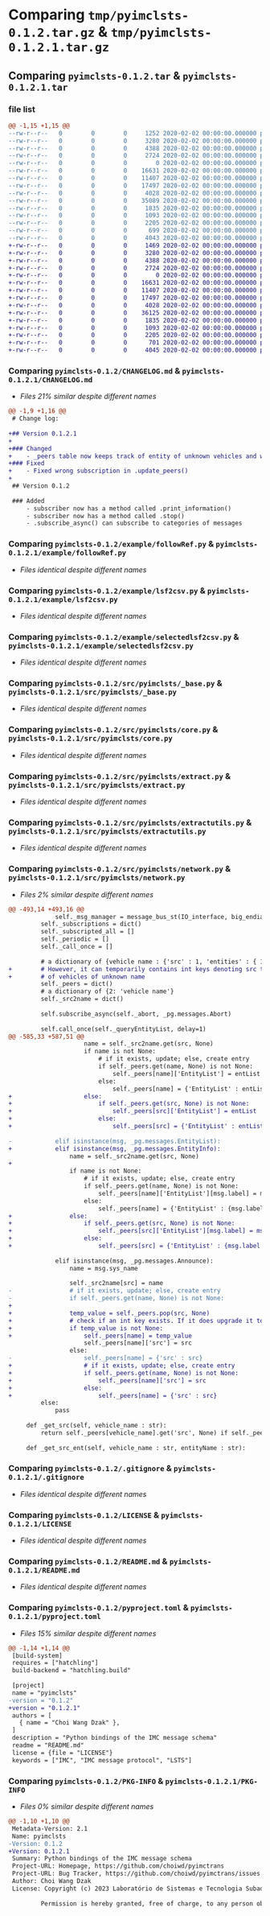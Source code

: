 # Comparing `tmp/pyimclsts-0.1.2.tar.gz` & `tmp/pyimclsts-0.1.2.1.tar.gz`

## Comparing `pyimclsts-0.1.2.tar` & `pyimclsts-0.1.2.1.tar`

### file list

```diff
@@ -1,15 +1,15 @@
--rw-r--r--   0        0        0     1252 2020-02-02 00:00:00.000000 pyimclsts-0.1.2/CHANGELOG.md
--rw-r--r--   0        0        0     3280 2020-02-02 00:00:00.000000 pyimclsts-0.1.2/example/followRef.py
--rw-r--r--   0        0        0     4388 2020-02-02 00:00:00.000000 pyimclsts-0.1.2/example/lsf2csv.py
--rw-r--r--   0        0        0     2724 2020-02-02 00:00:00.000000 pyimclsts-0.1.2/example/selectedlsf2csv.py
--rw-r--r--   0        0        0        0 2020-02-02 00:00:00.000000 pyimclsts-0.1.2/src/pyimclsts/__init__.py
--rw-r--r--   0        0        0    16631 2020-02-02 00:00:00.000000 pyimclsts-0.1.2/src/pyimclsts/_base.py
--rw-r--r--   0        0        0    11407 2020-02-02 00:00:00.000000 pyimclsts-0.1.2/src/pyimclsts/core.py
--rw-r--r--   0        0        0    17497 2020-02-02 00:00:00.000000 pyimclsts-0.1.2/src/pyimclsts/extract.py
--rw-r--r--   0        0        0     4028 2020-02-02 00:00:00.000000 pyimclsts-0.1.2/src/pyimclsts/extractutils.py
--rw-r--r--   0        0        0    35089 2020-02-02 00:00:00.000000 pyimclsts-0.1.2/src/pyimclsts/network.py
--rw-r--r--   0        0        0     1835 2020-02-02 00:00:00.000000 pyimclsts-0.1.2/.gitignore
--rw-r--r--   0        0        0     1093 2020-02-02 00:00:00.000000 pyimclsts-0.1.2/LICENSE
--rw-r--r--   0        0        0     2205 2020-02-02 00:00:00.000000 pyimclsts-0.1.2/README.md
--rw-r--r--   0        0        0      699 2020-02-02 00:00:00.000000 pyimclsts-0.1.2/pyproject.toml
--rw-r--r--   0        0        0     4043 2020-02-02 00:00:00.000000 pyimclsts-0.1.2/PKG-INFO
+-rw-r--r--   0        0        0     1469 2020-02-02 00:00:00.000000 pyimclsts-0.1.2.1/CHANGELOG.md
+-rw-r--r--   0        0        0     3280 2020-02-02 00:00:00.000000 pyimclsts-0.1.2.1/example/followRef.py
+-rw-r--r--   0        0        0     4388 2020-02-02 00:00:00.000000 pyimclsts-0.1.2.1/example/lsf2csv.py
+-rw-r--r--   0        0        0     2724 2020-02-02 00:00:00.000000 pyimclsts-0.1.2.1/example/selectedlsf2csv.py
+-rw-r--r--   0        0        0        0 2020-02-02 00:00:00.000000 pyimclsts-0.1.2.1/src/pyimclsts/__init__.py
+-rw-r--r--   0        0        0    16631 2020-02-02 00:00:00.000000 pyimclsts-0.1.2.1/src/pyimclsts/_base.py
+-rw-r--r--   0        0        0    11407 2020-02-02 00:00:00.000000 pyimclsts-0.1.2.1/src/pyimclsts/core.py
+-rw-r--r--   0        0        0    17497 2020-02-02 00:00:00.000000 pyimclsts-0.1.2.1/src/pyimclsts/extract.py
+-rw-r--r--   0        0        0     4028 2020-02-02 00:00:00.000000 pyimclsts-0.1.2.1/src/pyimclsts/extractutils.py
+-rw-r--r--   0        0        0    36125 2020-02-02 00:00:00.000000 pyimclsts-0.1.2.1/src/pyimclsts/network.py
+-rw-r--r--   0        0        0     1835 2020-02-02 00:00:00.000000 pyimclsts-0.1.2.1/.gitignore
+-rw-r--r--   0        0        0     1093 2020-02-02 00:00:00.000000 pyimclsts-0.1.2.1/LICENSE
+-rw-r--r--   0        0        0     2205 2020-02-02 00:00:00.000000 pyimclsts-0.1.2.1/README.md
+-rw-r--r--   0        0        0      701 2020-02-02 00:00:00.000000 pyimclsts-0.1.2.1/pyproject.toml
+-rw-r--r--   0        0        0     4045 2020-02-02 00:00:00.000000 pyimclsts-0.1.2.1/PKG-INFO
```

### Comparing `pyimclsts-0.1.2/CHANGELOG.md` & `pyimclsts-0.1.2.1/CHANGELOG.md`

 * *Files 21% similar despite different names*

```diff
@@ -1,9 +1,16 @@
 # Change log:
 
+## Version 0.1.2.1
+
+### Changed
+    - _peers table now keeps track of entity of unknown vehicles and waits for their announcement to "upgrade" their entry.
+### Fixed
+    - Fixed wrong subscription in .update_peers()
+
 ## Version 0.1.2
 
 ### Added
     - subscriber now has a method called .print_information()
     - subscriber now has a method called .stop()
     - .subscribe_async() can subscribe to categories of messages
```

### Comparing `pyimclsts-0.1.2/example/followRef.py` & `pyimclsts-0.1.2.1/example/followRef.py`

 * *Files identical despite different names*

### Comparing `pyimclsts-0.1.2/example/lsf2csv.py` & `pyimclsts-0.1.2.1/example/lsf2csv.py`

 * *Files identical despite different names*

### Comparing `pyimclsts-0.1.2/example/selectedlsf2csv.py` & `pyimclsts-0.1.2.1/example/selectedlsf2csv.py`

 * *Files identical despite different names*

### Comparing `pyimclsts-0.1.2/src/pyimclsts/_base.py` & `pyimclsts-0.1.2.1/src/pyimclsts/_base.py`

 * *Files identical despite different names*

### Comparing `pyimclsts-0.1.2/src/pyimclsts/core.py` & `pyimclsts-0.1.2.1/src/pyimclsts/core.py`

 * *Files identical despite different names*

### Comparing `pyimclsts-0.1.2/src/pyimclsts/extract.py` & `pyimclsts-0.1.2.1/src/pyimclsts/extract.py`

 * *Files identical despite different names*

### Comparing `pyimclsts-0.1.2/src/pyimclsts/extractutils.py` & `pyimclsts-0.1.2.1/src/pyimclsts/extractutils.py`

 * *Files identical despite different names*

### Comparing `pyimclsts-0.1.2/src/pyimclsts/network.py` & `pyimclsts-0.1.2.1/src/pyimclsts/network.py`

 * *Files 2% similar despite different names*

```diff
@@ -493,14 +493,16 @@
             self._msg_manager = message_bus_st(IO_interface, big_endian)
         self._subscriptions = dict()
         self._subscripted_all = []
         self._periodic = []
         self._call_once = []
 
         # a dictionary of {vehicle name : {'src' : 1, 'entities' : { 1 : 'Entity name'...} ...}}
+        # However, it can temporarily contains int keys denoting src to (temporarily) store information
+        # of vehicles of unknown name
         self._peers = dict()
         # a dictionary of {2: 'vehicle name'}
         self._src2name = dict()
         
         self.subscribe_async(self._abort, _pg.messages.Abort)
         
         self.call_once(self._queryEntityList, delay=1)
@@ -585,33 +587,51 @@
                     name = self._src2name.get(src, None)
                     if name is not None:
                         # if it exists, update; else, create entry
                         if self._peers.get(name, None) is not None:
                             self._peers[name]['EntityList'] = entList
                         else:
                             self._peers[name] = {'EntityList' : entList}
+                    else:
+                        if self._peers.get(src, None) is not None:
+                            self._peers[src]['EntityList'] = entList
+                        else:
+                            self._peers[src] = {'EntityList' : entList}
             
-            elif isinstance(msg, _pg.messages.EntityList):
+            elif isinstance(msg, _pg.messages.EntityInfo):
                 name = self._src2name.get(src, None)
+                
                 if name is not None:
                     # if it exists, update; else, create entry
                     if self._peers.get(name, None) is not None:
                         self._peers[name]['EntityList'][msg.label] = msg.id
                     else:
                         self._peers[name] = {'EntityList' : {msg.label : msg.id}}
+                else:
+                    if self._peers.get(src, None) is not None:
+                        self._peers[src]['EntityList'][msg.label] = msg.id
+                    else:
+                        self._peers[src] = {'EntityList' : {msg.label : msg.id}}
 
             elif isinstance(msg, _pg.messages.Announce):
                 name = msg.sys_name
 
                 self._src2name[src] = name
-                # if it exists, update; else, create entry
-                if self._peers.get(name, None) is not None:
+                
+                temp_value = self._peers.pop(src, None)
+                # check if an int key exists. If it does upgrade it to a normal entry
+                if temp_value is not None:
+                    self._peers[name] = temp_value
                     self._peers[name]['src'] = src
                 else:
-                    self._peers[name] = {'src' : src}
+                    # if it exists, update; else, create entry
+                    if self._peers.get(name, None) is not None:
+                        self._peers[name]['src'] = src
+                    else:
+                        self._peers[name] = {'src' : src}
         else:
             pass
     
     def _get_src(self, vehicle_name : str):
         return self._peers[vehicle_name].get('src', None) if self._peers.get(vehicle_name, None) is not None else None
     
     def _get_src_ent(self, vehicle_name : str, entityName : str):
```

### Comparing `pyimclsts-0.1.2/.gitignore` & `pyimclsts-0.1.2.1/.gitignore`

 * *Files identical despite different names*

### Comparing `pyimclsts-0.1.2/LICENSE` & `pyimclsts-0.1.2.1/LICENSE`

 * *Files identical despite different names*

### Comparing `pyimclsts-0.1.2/README.md` & `pyimclsts-0.1.2.1/README.md`

 * *Files identical despite different names*

### Comparing `pyimclsts-0.1.2/pyproject.toml` & `pyimclsts-0.1.2.1/pyproject.toml`

 * *Files 15% similar despite different names*

```diff
@@ -1,14 +1,14 @@
 [build-system]
 requires = ["hatchling"]
 build-backend = "hatchling.build"
 
 [project]
 name = "pyimclsts"
-version = "0.1.2"
+version = "0.1.2.1"
 authors = [
   { name = "Choi Wang Dzak" },
 ]
 description = "Python bindings of the IMC message schema"
 readme = "README.md"
 license = {file = "LICENSE"}
 keywords = ["IMC", "IMC message protocol", "LSTS"]
```

### Comparing `pyimclsts-0.1.2/PKG-INFO` & `pyimclsts-0.1.2.1/PKG-INFO`

 * *Files 0% similar despite different names*

```diff
@@ -1,10 +1,10 @@
 Metadata-Version: 2.1
 Name: pyimclsts
-Version: 0.1.2
+Version: 0.1.2.1
 Summary: Python bindings of the IMC message schema
 Project-URL: Homepage, https://github.com/choiwd/pyimctrans
 Project-URL: Bug Tracker, https://github.com/choiwd/pyimctrans/issues
 Author: Choi Wang Dzak
 License: Copyright (c) 2023 Laboratório de Sistemas e Tecnologia Subaquática
         
         Permission is hereby granted, free of charge, to any person obtaining a copy
```

